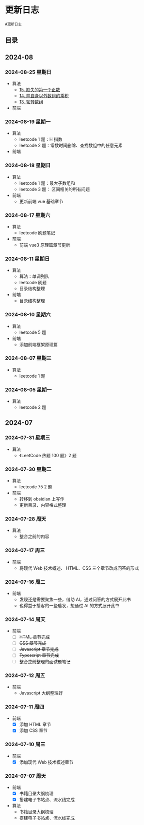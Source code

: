 
# 更新日志


`#更新日志`  


## 目录
<!-- toc -->
 ## 2024-08 

### 2024-08-25 星期日

- 算法
	- [15.  缺失的第一个正数](/post/b32a8e12d366561d8dbcc8722490babd.html)
	- [14.  除自身以外数组的乘积](/post/a8992cbb847c585696479aa926632b7a.html)
	- [13. 轮转数组](/post/add68b3b6c015c5aa710d0cf18e2b6ef.html)
- 前端

### 2024-08-19 星期一

- 算法
	- leetcode 1 题：H 指数
	- leetcode 2 题：常数时间删除、查找数组中的任意元素
- 前端
### 2024-08-18 星期日

- 算法
	- leetcode 1 题：最大子数组和
	- leetcode 3 题： 区间相关的所有问题 
- 前端
	- 更新前端 vue 基础章节

### 2024-08-17 星期六

- 算法
	- leetcode 刷题笔记
- 前端
	- 前端 vue3 原理篇章节更新

### 2024-08-11 星期日

- 算法 
	- 算法：单调列队
	- leetcode 刷题
	- 目录结构整理
- 前端
	- 目录结构整理

### 2024-08-10 星期六

- 算法
	- leetcode 5 题
- 前端
	- 添加前端框架原理篇

### 2024-08-07 星期三

- 算法
	- leetcode 1 题

### 2024-08-05 星期一

- 算法
	- leetcode 2 题

## 2024-07

### 2024-07-31 星期三

- 算法
	- 《LeetCode 热题 100 题》2 题

### 2024-07-30 星期二

- 算法
	- leetcode 75 2 题
- 前端
	- 转移到 obsidian 上写作
	- 更新目录，内容格式整理

### 2024-07-28 周天

- 算法
	- 整合之前的内容

### 2024-07-17 周三

- 前端
	-  将现代 Web 技术概述、 HTML、CSS 三个章节改成问答的形式

### 2024-07-16 周二

- 前端
	- 发现还是需要聚焦一些，借助 AI，通过问答的方式展开此书
	- 也得益于播客的一些启发，想通过 AI 的方式展开此书

### 2024-07-14 周天

- 前端
	- [ ] ~~HTML 章节完成~~
	- [ ] ~~CSS 章节完成~~
	- [ ] ~~Javascript 章节完成~~
	- [ ] ~~Typescript 章节完成~~
	- [ ] ~~整合之前整理的面试题笔记~~

### 2024-07-12 周五

- 前端
	- Javascript 大纲整理好

### 2024-07-11 周四

- 前端
	- [x] 添加 HTML 章节
	- [x] 添加 CSS 章节

### 2024-07-10 周三

- 前端
	- [x] 添加现代 Web 技术概述章节

### 2024-07-07 周天

- 前端
	- [x] 书籍目录大纲梳理
	- [x] 搭建电子书站点、流水线完成
- 算法
	- 书籍目录大纲梳理
	- 搭建电子书站点、流水线完成
